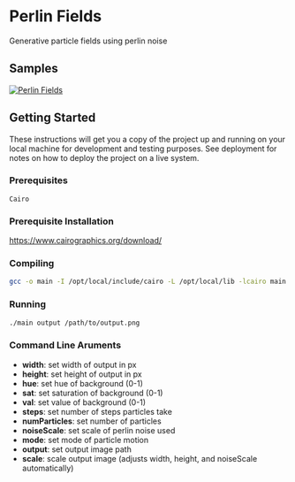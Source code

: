 # Perlin Fields
Generative particle fields using perlin noise

## Samples
[![Perlin Fields](https://i.imgur.com/J7FW3V3.jpg)]()


## Getting Started
These instructions will get you a copy of the project up and running on your local machine for development and testing purposes. See deployment for notes on how to deploy the project on a live system.
### Prerequisites
```
Cairo
```
### Prerequisite Installation
https://www.cairographics.org/download/
### Compiling
```bash
gcc -o main -I /opt/local/include/cairo -L /opt/local/lib -lcairo main.c perlin.c particle.c color.c
```
### Running
```bash
./main output /path/to/output.png
```
### Command Line Aruments
- **width**: set width of output in px
- **height**: set height of output in px
- **hue**: set hue of background (0-1)
- **sat**: set saturation of background (0-1)
- **val**: set value of background (0-1)
- **steps**: set number of steps particles take
- **numParticles**: set number of particles
- **noiseScale**: set scale of perlin noise used
- **mode**: set mode of particle motion
- **output**: set output image path
- **scale**: scale output image (adjusts width, height, and noiseScale automatically)
